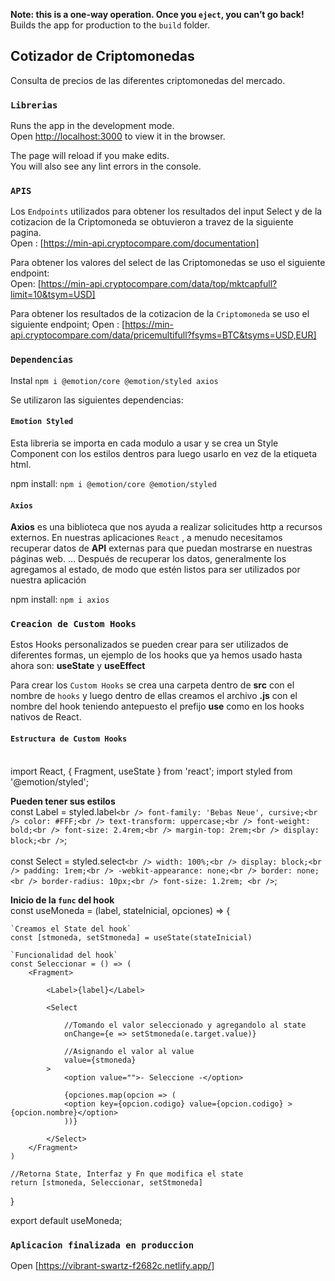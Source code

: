 **Note: this is a one-way operation. Once you `eject`, you can’t go back!**
Builds the app for production to the `build` folder.<br />

## Cotizador de Criptomonedas

Consulta de precios de las diferentes criptomonedas del mercado.

### `Librerias`

Runs the app in the development mode.<br />
Open [http://localhost:3000](http://localhost:3000) to view it in the browser.

The page will reload if you make edits.<br />
You will also see any lint errors in the console.

### `APIS`

Los `Endpoints` utilizados para obtener los resultados del input Select y de la cotizacion de la Criptomoneda se obtuvieron a travez de la siguiente pagina.<br/>
Open : [https://min-api.cryptocompare.com/documentation]

Para obtener los valores del select de las Criptomonedas se uso el siguiente endpoint:<br />
Open: [https://min-api.cryptocompare.com/data/top/mktcapfull?limit=10&tsym=USD]

Para obtener los resultados de la cotizacion de la `Criptomoneda` se uso el siguiente endpoint;
Open : [https://min-api.cryptocompare.com/data/pricemultifull?fsyms=BTC&tsyms=USD,EUR]


### `Dependencias`

Instal `npm i @emotion/core @emotion/styled axios`<br />

Se utilizaron las siguientes dependencias: <br />

#### `Emotion Styled`

Esta libreria se importa en cada modulo a usar y se crea un Style Component con los estilos dentros para luego usarlo en vez de la etiqueta html.<br />

npm install: `npm i @emotion/core @emotion/styled`

#### `Axios`

**Axios** es una biblioteca que nos ayuda a realizar solicitudes http a recursos externos. En nuestras aplicaciones `React` , a menudo necesitamos recuperar datos de **API** externas para que puedan mostrarse en nuestras páginas web. ... Después de recuperar los datos, generalmente los agregamos al estado, de modo que estén listos para ser utilizados por nuestra aplicación

npm install: `npm i axios`

### `Creacion de Custom Hooks`

Estos Hooks personalizados se pueden crear para ser utilizados de diferentes formas, un ejemplo de los hooks que ya hemos usado hasta ahora son: **useState** y **useEffect** <br />

Para crear los `Custom Hooks` se crea una carpeta dentro de **src** con el nombre de `hooks` y luego dentro de ellas creamos el archivo **.js** con el nombre del hook teniendo antepuesto el prefijo **use** como en los hooks nativos de React.<br />

#### `Estructura de Custom Hooks`<br /><br />

import React, { Fragment, useState } from 'react';
import styled from '@emotion/styled';

**Pueden tener sus estilos**<br />
const Label = styled.label` <br />
    font-family: 'Bebas Neue', cursive;<br />
    color: #FFF;<br />
    text-transform: uppercase;<br />
    font-weight: bold;<br />
    font-size: 2.4rem;<br />
    margin-top: 2rem;<br />
    display: block;<br />
`;<br />
<br />
const Select = styled.select` <br />
    width: 100%;<br />
    display: block;<br />
    padding: 1rem;<br />
    -webkit-appearance: none;<br />
    border: none;<br />
    border-radius: 10px;<br />
    font-size: 1.2rem; <br />
`;

**Inicio de la `func` del hook**<br />
const useMoneda = (label, stateInicial, opciones) => {

    `Creamos el State del hook`
    const [stmoneda, setStmoneda] = useState(stateInicial)
    
    `Funcionalidad del hook`
    const Seleccionar = () => (
        <Fragment>

            <Label>{label}</Label>

            <Select

                //Tomando el valor seleccionado y agregandolo al state
                onChange={e => setStmoneda(e.target.value)}

                //Asignando el valor al value
                value={stmoneda}
            >
                <option value="">- Seleccione -</option>

                {opciones.map(opcion => (
                <option key={opcion.codigo} value={opcion.codigo} >{opcion.nombre}</option>
                ))}
                
            </Select>
        </Fragment>
    )
    
    //Retorna State, Interfaz y Fn que modifica el state
    return [stmoneda, Seleccionar, setStmoneda]

}
 
export default useMoneda;

### `Aplicacion finalizada en produccion`
Open [https://vibrant-swartz-f2682c.netlify.app/]


